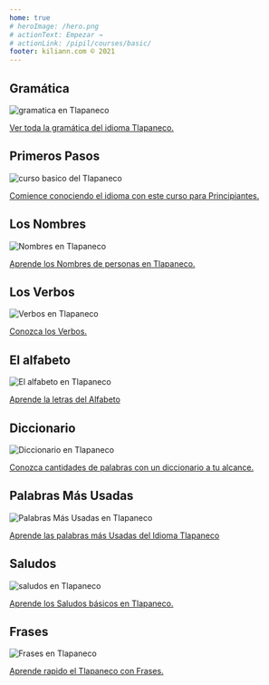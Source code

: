 ```yaml
---
home: true
# heroImage: /hero.png
# actionText: Empezar →
# actionLink: /pipil/courses/basic/
footer: kiliann.com © 2021 
---
```


<div class="features">
  <div class="feature">
    <h2>Gramática </h2>
    <img src="/home/grammar.jpg" alt="gramatica en Tlapaneco">
    <p><a href="/mx/tlapaneco/grammar/guide/">Ver toda la gramática del idioma Tlapaneco.</a></p>
  </div>
  <div class="feature">
    <h2>Primeros Pasos</h2>
    <img src="/home/courses.jpg" alt="curso basico del Tlapaneco">
    <p><a href="/mx/tlapaneco/courses/basic/">Comience conociendo el idioma con este curso para Principiantes.</a></p>
  </div>
  <div class="feature">
    <h2>Los Nombres</h2>
    <img src="/home/people.jpg" alt="Nombres en Tlapaneco">
    <p><a href="/mx/tlapaneco/vocabulary/people/">Aprende los Nombres de personas en Tlapaneco.</a></p>
  </div>
   <div class="feature">
    <h2>Los Verbos </h2>
    <img src="/home/verbs.png" alt="Verbos en Tlapaneco">
    <p><a href="/mx/tlapaneco/grammar/verbs/">Conozca los Verbos.</a></p>
  </div>
  <div class="feature">
    <h2>El alfabeto</h2>
    <img src="/home/alphabet.jpg" alt="El alfabeto en Tlapaneco">
    <p><a href="/mx/tlapaneco/grammar/alphabet/">Aprende la letras del Alfabeto</a></p>
  </div>
     <div class="feature">
    <h2>Diccionario</h2>
    <img src="/home/dictionary.jpg" alt="Diccionario en Tlapaneco">
    <p><a href="/mx/tlapaneco/dictionary/">Conozca cantidades de palabras con un diccionario a tu alcance.</a></p>
  </div>
  <div class="feature">
    <h2>Palabras Más Usadas</h2>
    <img src="/home/more_used.jpg" alt="Palabras Más Usadas en Tlapaneco">
    <p><a href="/mx/tlapaneco/vocabulary/more_used/">Aprende las palabras más Usadas del Idioma Tlapaneco</a></p>
  </div>
    <div class="feature">
    <h2>Saludos</h2>
    <img src="/home/greetings.jpg" alt="saludos en Tlapaneco">
    <p><a href="/mx/tlapaneco/vocabulary/greetings/">Aprende los Saludos básicos en Tlapaneco.</a></p>
  </div>
   <div class="feature">
    <h2>Frases</h2>
    <img src="/home/phrases.jpg" alt="Frases en Tlapaneco">
    <p><a href="/mx/tlapaneco/vocabulary/phrases/">Aprende rapido el Tlapaneco con Frases.</a></p>
  </div>
</div>

<!-- <counter/> -->